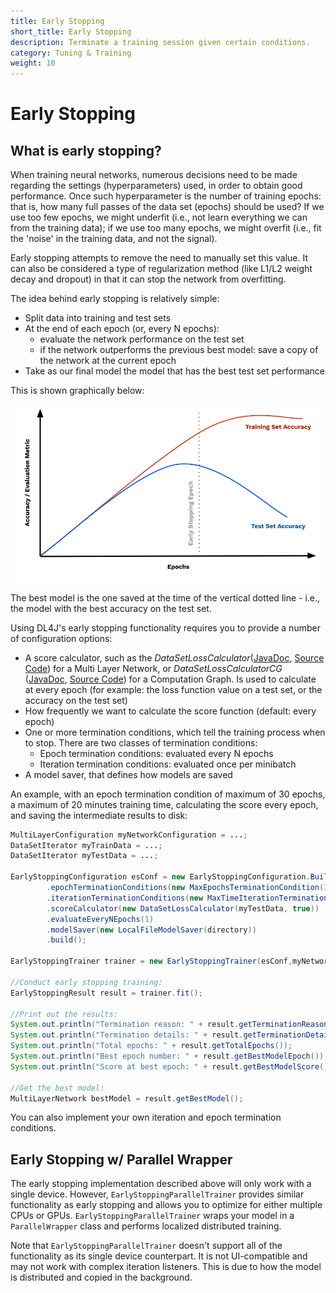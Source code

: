 ```yaml
---
title: Early Stopping
short_title: Early Stopping
description: Terminate a training session given certain conditions.
category: Tuning & Training
weight: 10
---
```


# Early Stopping

## What is early stopping?

When training neural networks, numerous decisions need to be made regarding the settings \(hyperparameters\) used, in order to obtain good performance. Once such hyperparameter is the number of training epochs: that is, how many full passes of the data set \(epochs\) should be used? If we use too few epochs, we might underfit \(i.e., not learn everything we can from the training data\); if we use too many epochs, we might overfit \(i.e., fit the 'noise' in the training data, and not the signal\).

Early stopping attempts to remove the need to manually set this value. It can also be considered a type of regularization method \(like L1/L2 weight decay and dropout\) in that it can stop the network from overfitting.

The idea behind early stopping is relatively simple:

* Split data into training and test sets
* At the end of each epoch \(or, every N epochs\):
  * evaluate the network performance on the test set
  * if the network outperforms the previous best model: save a copy of the network at the current epoch
* Take as our final model the model that has the best test set performance

This is shown graphically below:

![](../.gitbook/assets/earlystopping%20%281%29%20%281%29.png)

The best model is the one saved at the time of the vertical dotted line - i.e., the model with the best accuracy on the test set.

Using DL4J's early stopping functionality requires you to provide a number of configuration options:

* A score calculator, such as the _DataSetLossCalculator_\([JavaDoc](https://javadoc.io/doc/org.deeplearning4j/deeplearning4j-nn/latest/org/deeplearning4j/earlystopping/scorecalc/DataSetLossCalculator.html), [Source Code](https://github.com/eclipse/deeplearning4j/blob/c152293ef8d1094c281f5375ded61ff5f8eb6587/deeplearning4j-core/src/main/java/org/deeplearning4j/earlystopping/scorecalc/DataSetLossCalculator.java)\) for a Multi Layer Network, or _DataSetLossCalculatorCG_ \([JavaDoc](https://javadoc.io/doc/org.deeplearning4j/deeplearning4j-nn/latest/org/deeplearning4j/earlystopping/scorecalc/DataSetLossCalculatorCG.html), [Source Code](https://github.com/eclipse/deeplearning4j/blob/c152293ef8d1094c281f5375ded61ff5f8eb6587/deeplearning4j-core/src/main/java/org/deeplearning4j/earlystopping/scorecalc/DataSetLossCalculatorCG.java)\) for a Computation Graph. Is used to calculate at every epoch \(for example: the loss function value on a test set, or the accuracy on the test set\)
* How frequently we want to calculate the score function \(default: every epoch\)
* One or more termination conditions, which tell the training process when to stop. There are two classes of termination conditions:
  * Epoch termination conditions: evaluated every N epochs
  * Iteration termination conditions: evaluated once per minibatch
* A model saver, that defines how models are saved

An example, with an epoch termination condition of maximum of 30 epochs, a maximum of 20 minutes training time, calculating the score every epoch, and saving the intermediate results to disk:

```java
MultiLayerConfiguration myNetworkConfiguration = ...;
DataSetIterator myTrainData = ...;
DataSetIterator myTestData = ...;

EarlyStoppingConfiguration esConf = new EarlyStoppingConfiguration.Builder()
        .epochTerminationConditions(new MaxEpochsTerminationCondition(30))
        .iterationTerminationConditions(new MaxTimeIterationTerminationCondition(20, TimeUnit.MINUTES))
        .scoreCalculator(new DataSetLossCalculator(myTestData, true))
        .evaluateEveryNEpochs(1)
        .modelSaver(new LocalFileModelSaver(directory))
        .build();

EarlyStoppingTrainer trainer = new EarlyStoppingTrainer(esConf,myNetworkConfiguration,myTrainData);

//Conduct early stopping training:
EarlyStoppingResult result = trainer.fit();

//Print out the results:
System.out.println("Termination reason: " + result.getTerminationReason());
System.out.println("Termination details: " + result.getTerminationDetails());
System.out.println("Total epochs: " + result.getTotalEpochs());
System.out.println("Best epoch number: " + result.getBestModelEpoch());
System.out.println("Score at best epoch: " + result.getBestModelScore());

//Get the best model:
MultiLayerNetwork bestModel = result.getBestModel();
```

You can also implement your own iteration and epoch termination conditions.

## Early Stopping w/ Parallel Wrapper

The early stopping implementation described above will only work with a single device. However, `EarlyStoppingParallelTrainer` provides similar functionality as early stopping and allows you to optimize for either multiple CPUs or GPUs. `EarlyStoppingParallelTrainer` wraps your model in a `ParallelWrapper` class and performs localized distributed training.

Note that `EarlyStoppingParallelTrainer` doesn't support all of the functionality as its single device counterpart. It is not UI-compatible and may not work with complex iteration listeners. This is due to how the model is distributed and copied in the background.

